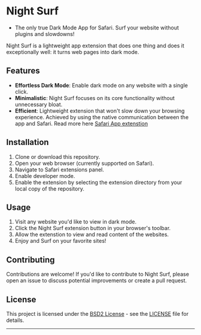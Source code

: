 # Night Surf
- The only true Dark Mode App for Safari. Surf your website without plugins and slowdowns!

Night Surf is a lightweight app extension that does one thing and does it exceptionally well: it turns web pages into dark mode.

## Features

- **Effortless Dark Mode**: Enable dark mode on any website with a single click.
- **Minimalistic**: Night Surf focuses on its core functionality without unnecessary bloat.
- **Efficient**: Lightweight extension that won't slow down your browsing experience. Achieved by using the native communication between the app and Safari. Read more here [Safari App extenstion](https://developer.apple.com/documentation/safariservices/safari_app_extensions)

## Installation

1. Clone or download this repository.
2. Open your web browser (currently supported on Safari).
3. Navigate to Safari extensions panel.
4. Enable developer mode.
5. Enable the extension by selecting the extension directory from your local copy of the repository.

## Usage

1. Visit any website you'd like to view in dark mode.
2. Click the Night Surf extension button in your browser's toolbar.
3. Allow the extenstion to view and read content of the websites.
4. Enjoy and Surf on your favorite sites!

## Contributing

Contributions are welcome! If you'd like to contribute to Night Surf, please open an issue to discuss potential improvements or create a pull request.

## License

This project is licensed under the [BSD2 License](https://opensource.org/license/bsd-2-clause/) - see the [LICENSE](LICENSE) file for details.

---

